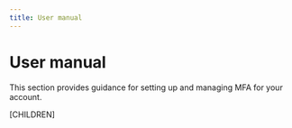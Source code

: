 ```yaml
---
title: User manual
---
```


# User manual

This section provides guidance for setting up and managing MFA for your account.

[CHILDREN]
